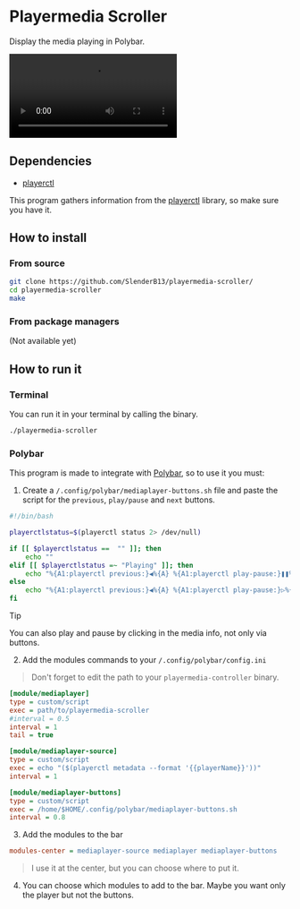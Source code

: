 # Playermedia Scroller

Display the media playing in Polybar.

![Demo](./demo/player-scroller.mkv)

## Dependencies
* [playerctl](https://github.com/altdesktop/playerctl)

This program gathers information from the [playerctl](https://github.com/altdesktop/playerctl) library, so make sure you have it.

## How to install

### From source
```bash
git clone https://github.com/SlenderB13/playermedia-scroller/
cd playermedia-scroller
make
```

### From package managers
(Not available yet)

## How to run it

### Terminal

You can run it in your terminal by calling the binary.
```bash
./playermedia-scroller
```

### Polybar

This program is made to integrate with [Polybar](https://github.com/polybar/polybar), so to use it you must:

1. Create a `/.config/polybar/mediaplayer-buttons.sh` file and paste the script for the `previous`, `play/pause` and `next` buttons.

```bash
#!/bin/bash

playerctlstatus=$(playerctl status 2> /dev/null)

if [[ $playerctlstatus ==  "" ]]; then
    echo ""
elif [[ $playerctlstatus =~ "Playing" ]]; then
	echo "%{A1:playerctl previous:}◀%{A} %{A1:playerctl play-pause:}❚❚%{A} %{A1:playerctl next:}▶%{A}"
else
	echo "%{A1:playerctl previous:}◀%{A} %{A1:playerctl play-pause:}▷%{A} %{A1:playerctl next:}▶%{A}"
fi
```
> [!TIP]
> You can also play and pause by clicking in the media info, not only via buttons.

2. Add the modules commands to your `/.config/polybar/config.ini`
> Don't forget to edit the path to your `playermedia-controller` binary.

```ini
[module/mediaplayer]
type = custom/script
exec = path/to/playermedia-scroller
#interval = 0.5
interval = 1
tail = true

[module/mediaplayer-source]
type = custom/script
exec = echo "($(playerctl metadata --format '{{playerName}}'))"
interval = 1

[module/mediaplayer-buttons]
type = custom/script
exec = /home/$HOME/.config/polybar/mediaplayer-buttons.sh
interval = 0.8
```

3. Add the modules to the bar

```ini
modules-center = mediaplayer-source mediaplayer mediaplayer-buttons
```
> I use it at the center, but you can choose where to put it.

4. You can choose which modules to add to the bar. Maybe you want only the player but not the buttons.
